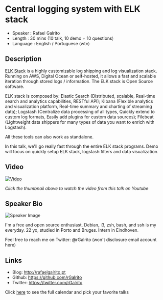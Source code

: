 Central logging system with ELK stack
========================

* Speaker   : Rafael Galrito
* Length    : 30 mins  (10 talk, 10 demo + 10 questions)
* Language  : English / Portuguese (wtv)

Description
-----------

[ELK Stack](https://www.elastic.co/) is a highly customizable log shipping and log visualization stack. Running on AWS, Digital Ocean or self-hosted, it allows a fast and scalable iteration through stored logs / information. The ELK stack is Open Source software.

ELK stack is composed by:
Elastic Search (Distributed, scalable, Real-time search and analytics capabilities, RESTful API);
Kibana (Flexible analytics and visualization platform, Real-time summary and charting of streaming data);
Logstash (Centralize data processing of all types, Quickly extend to custom log formats, Easily add plugins for custom data sources);
Filebeat (Lightweight data shippers for many types of data you want to enrich with Logstash).

All these tools can also work as standalone.

In this talk, we'll go really fast through the entire ELK stack programs. Demo will focus on quickly setup ELK stack, logstash filters and data visualization.

Video
-----

[![Video](https://img.youtube.com/vi/1o17FYiEPXE/maxresdefault.jpg)](https://www.youtube.com/watch?v=1o17FYiEPXE)

_Click the thumbnail above to watch the video from this talk on Youtube_

Speaker Bio
-----------

![Speaker Image](https://avatars3.githubusercontent.com/u/6261165?v=3&s=400)

I'm a free and open source enthusiast. Debian, i3, zsh, bash, and ssh is my everyday.
22 yo, studied in Porto and Bruges. Intern in Eindhoven.

Feel free to reach me on Twitter: @rGalrito
(won't disclosure email account here)

Links
-----

* Blog: http://rafaelgalrito.pt
* Github: https://github.com/rGalrito
* Twitter: https://twitter.com/rGalrito

Click [here][1] to see the full calendar and pick your favorite talks

[1]: https://pixels.camp/schedule/
